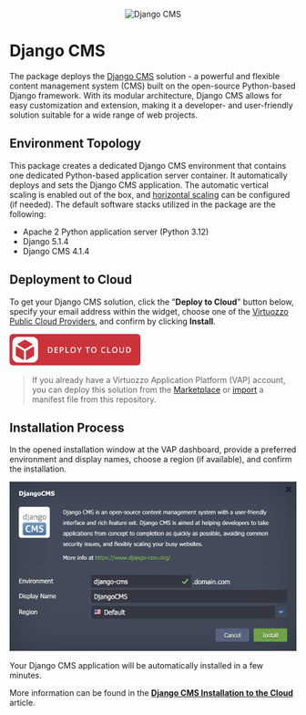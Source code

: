 <p align="center"> 
<img src="images/cms_icon.png" alt="Django CMS">
</p>

# Django CMS

The package deploys the [Django CMS](https://www.django-cms.org/) solution - a powerful and flexible content management system (CMS) built on the open-source Python-based Django framework. With its modular architecture, Django CMS allows for easy customization and extension, making it a developer- and user-friendly solution suitable for a wide range of web projects.


## Environment Topology

This package creates a dedicated Django CMS environment that contains one dedicated Python-based application server container. It automatically deploys and sets the Django CMS application. The automatic vertical scaling is enabled out of the box, and [horizontal scaling](https://www.virtuozzo.com/application-platform-docs/automatic-horizontal-scaling/) can be configured (if needed). The default software stacks utilized in the package are the following:

- Apache 2 Python application server (Python 3.12)
- Django 5.1.4
- Django CMS 4.1.4


## Deployment to Cloud

To get your Django CMS solution, click the "**Deploy to Cloud**" button below, specify your email address within the widget, choose one of the [Virtuozzo Public Cloud Providers](https://www.virtuozzo.com/application-platform-partners/), and confirm by clicking **Install**.

[![Deploy to Cloud](https://raw.githubusercontent.com/jelastic-jps/common/main/images/deploy-to-cloud.png)](https://www.virtuozzo.com/install/?manifest=https://raw.githubusercontent.com/jelastic-jps/django-cms/refs/heads/master/manifest.jps)

> If you already have a Virtuozzo Application Platform (VAP) account, you can deploy this solution from the [Marketplace](https://www.virtuozzo.com/application-platform-docs/marketplace/) or [import](https://www.virtuozzo.com/application-platform-docs/environment-import/) a manifest file from this repository.


## Installation Process

In the opened installation window at the VAP dashboard, provide a preferred environment and display names, choose a region (if available), and confirm the installation.

![Django CMS deployment wizard](images/djangocms-deployment-wizard.png)

Your Django CMS application will be automatically installed in a few minutes.

More information can be found in the **[Django CMS Installation to the Cloud](https://www.virtuozzo.com/company/blog/django-cms-installation-python-cloud-hosting/)** article.
